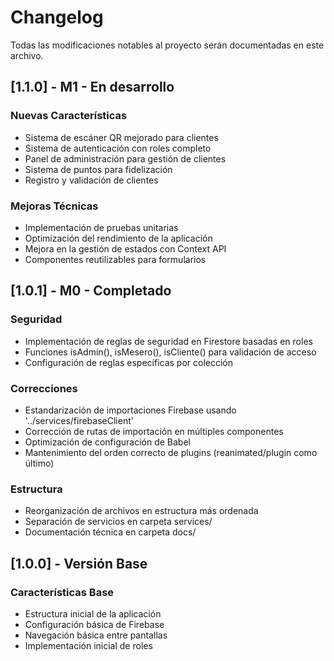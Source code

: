 # Changelog

Todas las modificaciones notables al proyecto serán documentadas en este archivo.

## [1.1.0] - M1 - En desarrollo

### Nuevas Características
- Sistema de escáner QR mejorado para clientes
- Sistema de autenticación con roles completo
- Panel de administración para gestión de clientes
- Sistema de puntos para fidelización
- Registro y validación de clientes

### Mejoras Técnicas
- Implementación de pruebas unitarias
- Optimización del rendimiento de la aplicación
- Mejora en la gestión de estados con Context API
- Componentes reutilizables para formularios

## [1.0.1] - M0 - Completado

### Seguridad
- Implementación de reglas de seguridad en Firestore basadas en roles
- Funciones isAdmin(), isMesero(), isCliente() para validación de acceso
- Configuración de reglas específicas por colección

### Correcciones
- Estandarización de importaciones Firebase usando '../services/firebaseClient'
- Corrección de rutas de importación en múltiples componentes
- Optimización de configuración de Babel
- Mantenimiento del orden correcto de plugins (reanimated/plugin como último)

### Estructura
- Reorganización de archivos en estructura más ordenada
- Separación de servicios en carpeta services/
- Documentación técnica en carpeta docs/

## [1.0.0] - Versión Base

### Características Base
- Estructura inicial de la aplicación
- Configuración básica de Firebase
- Navegación básica entre pantallas
- Implementación inicial de roles
